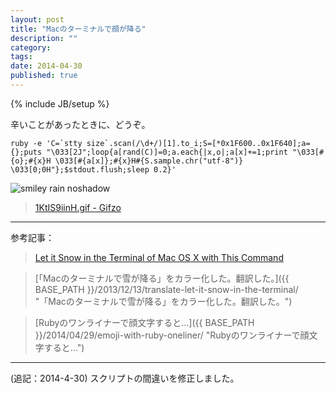 ```yaml
---
layout: post
title: "Macのターミナルで顔が降る"
description: ""
category: 
tags: 
date: 2014-04-30
published: true
---
```

{% include JB/setup %}

辛いことがあったときに、どうぞ。

    ruby -e 'C=`stty size`.scan(/\d+/)[1].to_i;S=[*0x1F600..0x1F640];a={};puts "\033[2J";loop{a[rand(C)]=0;a.each{|x,o|;a[x]+=1;print "\033[#{o};#{x}H \033[#{a[x]};#{x}H#{S.sample.chr("utf-8")} \033[0;0H"};$stdout.flush;sleep 0.2}'

![smiley rain noshadow](http://gifzo.net/1KtIS9iinH.gif)

> [1KtIS9iinH.gif - Gifzo](http://gifzo.net/1KtIS9iinH "1KtIS9iinH.gif - Gifzo")

---

参考記事：

> [Let it Snow in the Terminal of Mac OS X with This Command](http://osxdaily.com/2013/12/06/snow-terminal-mac-os-x-command/ "Let it Snow in the Terminal of Mac OS X with This Command")

> [「Macのターミナルで雪が降る」をカラー化した。翻訳した。]({{ BASE_PATH }}/2013/12/13/translate-let-it-snow-in-the-terminal/ "「Macのターミナルで雪が降る」をカラー化した。翻訳した。")

> [Rubyのワンライナーで顔文字すると...]({{ BASE_PATH }}/2014/04/29/emoji-with-ruby-oneliner/ "Rubyのワンライナーで顔文字すると...")

---

(追記：2014-4-30) スクリプトの間違いを修正しました。


